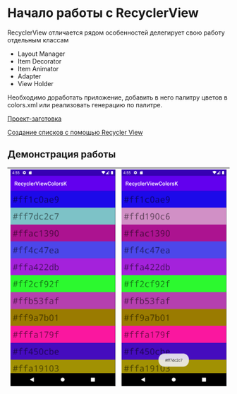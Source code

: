 # Начало работы с RecyclerView

RecyclerView отличается рядом особенностей делегирует свою работу отдельным классам

- Layout Manager
- Item Decorator
- Item Animator
- Adapter
- View Holder

Необходимо доработать приложение, добавить в него палитру цветов в colors.xml или реализовать генерацию по палитре.

[Проект-заготовка](https://github.com/ipetrushin/RecyclerViewColorsK)

[Создание списков с помощью Recycler View](https://youtu.be/eOI0C8V3kzg)

## Демонстрация работы

| ![](raw/demo_1.png) | ![](raw/demo_2.png) |
| ------------------- | ------------------- |

